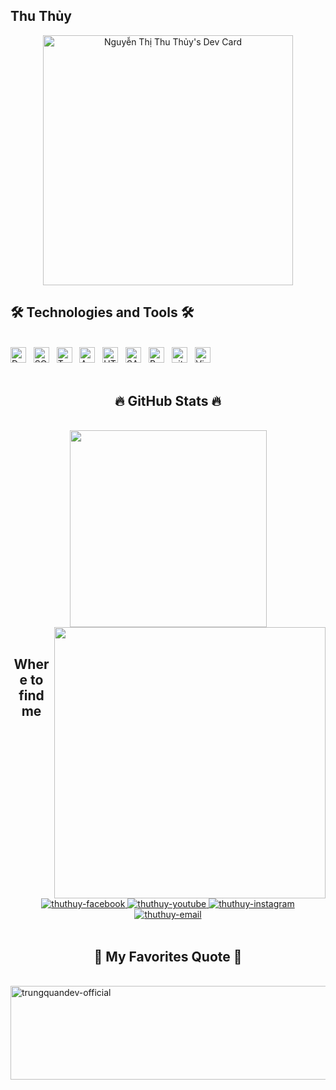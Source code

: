 <h2 > Thu Thủy </h2>
<div align="center">
<a href="https://app.daily.dev/thuthuy2996"><img src="https://api.daily.dev/devcards/d9d7e01e1b174ec685226fdcca44d6b2.png?r=bk4" width="400" alt="Nguyễn Thị Thu Thủy's Dev Card"/></a>
</div>
<div>
<h2 >🛠 Technologies and Tools 🛠</h2>
<br>
<!-- https://simpleicons.org/ -->
<span><img src="https://img.shields.io/badge/.Net-282C34?style=for-the-badge&logo=dotnet&logoColor=white" alt="DotNet logo" title="DotNet" height="25" /></span>
&nbsp;
<span><img src="https://img.shields.io/badge/SQLServer-282C34?logo=microsoftsqlserver&logoColor=F7DF1E" alt="SQL Server logo" title="SQLServer" height="25" /></span>
&nbsp;
<span><img src="https://img.shields.io/badge/TypeScript-282C34?logo=typescript&logoColor=3178C6" alt="TypeScript logo" title="TypeScript" height="25" /></span>
&nbsp;
<span><img src="https://img.shields.io/badge/Android-282C34?logo=android&logoColor=25BE30" alt="Android logo" title="Android" height="25" /></span>
&nbsp;
<span><img src="https://img.shields.io/badge/HTML5-282C34?logo=html5&logoColor=E34F26" alt="HTML5 logo" title="HTML5" height="25" /></span>
&nbsp;
<span><img src="https://img.shields.io/badge/Sass-282C34?logo=sass&logoColor=CC6699" alt="SASS logo" title="SASS" height="25" /></span> 
&nbsp;
<span><img src="https://img.shields.io/badge/Bootstrap-282C34?logo=bootstrap&logoColor=7952B3" alt="Bootstrap logo" title="Bootstrap" height="25" /></span>
&nbsp;
<span><img src="https://img.shields.io/badge/git-282C34?logo=git&logoColor=F05032" alt="git logo" title="git" height="25" /></span>
&nbsp;
<span><img src="https://img.shields.io/badge/VS%20Code-282C34?logo=visual-studio-code&logoColor=007ACC" alt="Visual Studio Code logo" title="Visual Studio Code" height="25" /></span>
&nbsp;

</div>
<br>
<h2 align="center">🔥 GitHub Stats 🔥</h2>
<!-- https://github.com/anuraghazra/github-readme-stats -->
<br>
<div align=center>
  <a href="#" title="thuthuy">
    <img width="315" align="center" src="https://github-readme-stats.vercel.app/api/top-langs/?username=thuthuy&hide=c%23,powershell,Mathematica,Ruby,Objective-C,Objective-C%2b%2b,Cuda&title_color=61dafb&text_color=ffffff&icon_color=61dafb&bg_color=20232a&langs_count=8&layout=compact&border_color=61dafb&hide_border=true" />
  </a>
  <a href="#" title="thuthuy">
    <img align="right" width="434" src="https://github-readme-stats.vercel.app/api?username=thuthuy&show_icons=true&theme=react&border_color=61dafb&hide_border=true" />
  </a>
</div>



<br>
<h2 align="center">Where to find me</h2>
<br>
<!-- https://icons8.com -->
<div align="center">
  <a href="https://www.facebook.com/NhuocHy.IT96" target="blank">
    <img src="https://img.icons8.com/bubbles/100/000000/facebook-new.png" alt="thuthuy-facebook" />
  </a>
  <a href="https://www.youtube.com/@ThuThuy96" target="blank">
    <img src="https://img.icons8.com/bubbles/100/000000/youtube-squared.png" alt="thuthuy-youtube" />
  </a>
  <a href="https://www.instagram.com/thuthuy.it96/" target="blank">
    <img src="https://img.icons8.com/bubbles/100/000000/instagram.png" alt="thuthuy-instagram" />
  </a>
  <a href="mailto:nguyenthithuthuy0996@gmail.com" target="top">
    <img src="https://img.icons8.com/bubbles/100/000000/apple-mail.png" alt="thuthuy-email" />
  </a>
</div>


<br>
<h2 align="center">📑 My Favorites Quote 📑</h2>
<br>
<a href="#" target="_blank">
  <img src="https://quotes-github-readme.vercel.app/api?type=horizontal&theme=dark" width="846" height="150" alt="trungquandev-official" />
</a>


